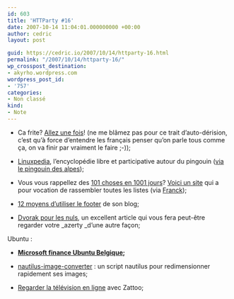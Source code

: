 ```yaml
---
id: 603
title: 'HTTParty #16'
date: 2007-10-14 11:04:01.000000000 +00:00
author: cedric
layout: post

guid: https://cedric.io/2007/10/14/httparty-16.html
permalink: "/2007/10/14/httparty-16/"
wp_crosspost_destination:
- akyrho.wordpress.com
wordpress_post_id:
- '757'
categories:
- Non classé
kind:
- Note
---
```

  * Ca frite? [Allez une fois](http://www.vinch.be/blog/2007/08/09/les-meilleures-friteries-de-belgique/)! (ne me blâmez pas pour ce trait d’auto-dérision, c’est qu’à force d’entendre les français penser qu’on parle tous comme ça, on va finir par vraiment le faire ;-));

  * [Linuxpedia](http://linuxpedia.fr), l’encyclopédie libre et participative autour du pingouin ([via le pingouin des alpes](http://www.pingouindesalpes.com/?p=150));

  * Vous vous rappellez des [101 choses en 1001 jours](/blog/2006/07/31/101-choses-en-1001-jours/)? [Voici un site](http://www.triplux.com/dayzero/default.asp) qui a pour vocation de rassembler toutes les listes (via [Franck](http://franck.paul.free.fr));

  * [12 moyens d’utiliser le footer](http://www.presse-citron.net/?2007/10/04/2535-12-moyens-ameliorer-footer-blog-ergonomie-design) de son blog;

  * [Dvorak pour les nuls](http://cougar44.free.fr/blog/index.php?2007/09/19/34-dvorak-pour-les-nuls), un excellent article qui vous fera peut-être regarder votre \_azerty \_d’une autre façon;

Ubuntu :

  * [**Microsoft finance Ubuntu Belgique**](http://www.cedynamix.fr/dotclear/index.php?post/2007/10/10/Micorsoft-finance-Ubuntu-Belgique)**;**

  * [nautilus-image-converter](http://ubuntu-tutorials.com/2007/09/17/nautilus-image-converter-quickly-resize-or-rotate-images-within-nautilus/) : un script nautilus pour redimensionner rapidement ses images;

  * [Regarder la télévision en ligne](http://nicofo.tuxfamily.org/dotclear/index.php/2007/10/12/35-regarder-la-tv-en-ligne-zattoo) avec Zattoo;